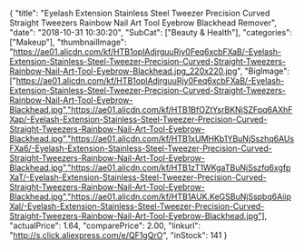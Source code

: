 {
	"title": "Eyelash Extension Stainless Steel Tweezer Precision Curved Straight Tweezers Rainbow Nail Art Tool Eyebrow Blackhead Remover",
	"date": "2018-10-31 10:30:20",
	"SubCat": ["Beauty & Health"],
	"categories": ["Makeup"],
	"thumbnailImage": "https://ae01.alicdn.com/kf/HTB1oplAdjrguuRjy0Feq6xcbFXaB/-Eyelash-Extension-Stainless-Steel-Tweezer-Precision-Curved-Straight-Tweezers-Rainbow-Nail-Art-Tool-Eyebrow-Blackhead.jpg_220x220.jpg",
	"BigImage": ["https://ae01.alicdn.com/kf/HTB1oplAdjrguuRjy0Feq6xcbFXaB/-Eyelash-Extension-Stainless-Steel-Tweezer-Precision-Curved-Straight-Tweezers-Rainbow-Nail-Art-Tool-Eyebrow-Blackhead.jpg","https://ae01.alicdn.com/kf/HTB1BfOZtYsrBKNjSZFpq6AXhFXap/-Eyelash-Extension-Stainless-Steel-Tweezer-Precision-Curved-Straight-Tweezers-Rainbow-Nail-Art-Tool-Eyebrow-Blackhead.jpg","https://ae01.alicdn.com/kf/HTB1xUMHKb1YBuNjSszhq6AUsFXa6/-Eyelash-Extension-Stainless-Steel-Tweezer-Precision-Curved-Straight-Tweezers-Rainbow-Nail-Art-Tool-Eyebrow-Blackhead.jpg","https://ae01.alicdn.com/kf/HTB1zT1WKgaTBuNjSszfq6xgfpXaT/-Eyelash-Extension-Stainless-Steel-Tweezer-Precision-Curved-Straight-Tweezers-Rainbow-Nail-Art-Tool-Eyebrow-Blackhead.jpg","https://ae01.alicdn.com/kf/HTB1AUK.KeGSBuNjSspbq6AiipXal/-Eyelash-Extension-Stainless-Steel-Tweezer-Precision-Curved-Straight-Tweezers-Rainbow-Nail-Art-Tool-Eyebrow-Blackhead.jpg"],
	"actualPrice": 1.64,
	"comparePrice": 2.00,
	"linkurl": "http://s.click.aliexpress.com/e/QF1gQrO",
	"inStock": 141
}
